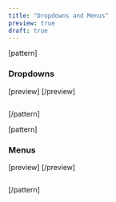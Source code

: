 ```yaml
---
title: "Dropdowns and Menus"
preview: true
draft: true
---
```


[pattern]
### Dropdowns

[preview]
[/preview]

```html

```
[/pattern]


[pattern]
### Menus

[preview]
[/preview]

```html

```
[/pattern]
